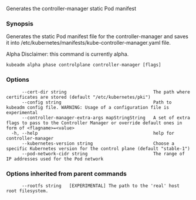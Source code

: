 
Generates the controller-manager static Pod manifest

### Synopsis

Generates the static Pod manifest file for the controller-manager and saves it into /etc/kubernetes/manifests/kube-controller-manager.yaml file. 

Alpha Disclaimer: this command is currently alpha.

```
kubeadm alpha phase controlplane controller-manager [flags]
```

### Options

```
      --cert-dir string                                 The path where certificates are stored (default "/etc/kubernetes/pki")
      --config string                                   Path to kubeadm config file. WARNING: Usage of a configuration file is experimental
      --controller-manager-extra-args mapStringString   A set of extra flags to pass to the Controller Manager or override default ones in form of <flagname>=<value>
  -h, --help                                            help for controller-manager
      --kubernetes-version string                       Choose a specific Kubernetes version for the control plane (default "stable-1")
      --pod-network-cidr string                         The range of IP addresses used for the Pod network
```

### Options inherited from parent commands

```
      --rootfs string   [EXPERIMENTAL] The path to the 'real' host root filesystem.
```

